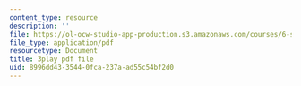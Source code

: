 ```yaml
---
content_type: resource
description: ''
file: https://ol-ocw-studio-app-production.s3.amazonaws.com/courses/6-s897-machine-learning-for-healthcare-spring-2019/8996dd4335440fca237aad55c54bf2d0_MoEaRpLNo9A.pdf
file_type: application/pdf
resourcetype: Document
title: 3play pdf file
uid: 8996dd43-3544-0fca-237a-ad55c54bf2d0
---
```

